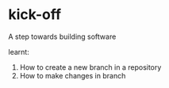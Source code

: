# kick-off
A step towards building software

learnt:
  1. How to create a new branch in a repository
  2. How to make changes in branch
